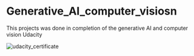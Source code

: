 # Generative_AI_computer_visiosn
This projects was done in completion of the generative AI and computer vision Udacity

![udacity_certificate](https://github.com/Danny024/Generative_AI_computer_visiosn/blob/main/image/Computer%20Vision%20and%20Generative%20AI%20.png)
